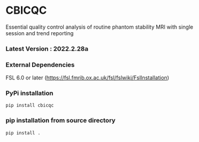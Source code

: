 # CBICQC

Essential quality control analysis of routine phantom stability MRI with single session and trend reporting

### Latest Version : 2022.2.28a

### External Dependencies
FSL 6.0 or later (https://fsl.fmrib.ox.ac.uk/fsl/fslwiki/FslInstallation)

### PyPi installation
```pip install cbicqc```

### pip installation from source directory
```pip install .```
